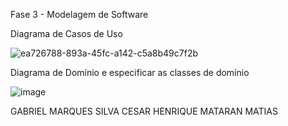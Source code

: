Fase 3 - Modelagem de Software

Diagrama de Casos de Uso

![ea726788-893a-45fc-a142-c5a8b49c7f2b](https://github.com/user-attachments/assets/112e1fb1-4957-49ea-af49-eacb627464ca)

Diagrama de Domínio e especificar as classes de domínio

![image](https://github.com/user-attachments/assets/22265a9f-97a1-436f-8b5f-f975bb8287a9)

GABRIEL MARQUES SILVA
CESAR HENRIQUE MATARAN MATIAS
